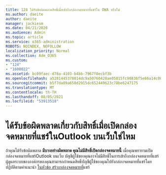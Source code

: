 ```yaml
---
title: 124 ได้รับข้อผิดพลาดสิทธิ์เมื่อเข้าถึงกล่องจดหมายที่แชร์ใน OWA หรือไม่
ms.author: daeite
author: daeite
manager: jackiesm
ms.date: 04/21/2020
ms.audience: Admin
ms.topic: article
ms.service: o365-administration
ROBOTS: NOINDEX, NOFOLLOW
localization_priority: Normal
ms.collection: Adm_O365
ms.custom:
- "124"
- "1600022"
ms.assetid: bc09faec-d78a-4103-b4bb-7967f0ecbf3b
ms.openlocfilehash: a5281445378814dc9a50760420ae05815fc90836f5e66a14c00993afbb1921d7
ms.sourcegitcommit: b5f7da89a650d2915dc652449623c78be6247175
ms.translationtype: MT
ms.contentlocale: th-TH
ms.lasthandoff: 08/05/2021
ms.locfileid: "53913518"
---
```

# <a name="getting-a-permission-error-when-opening-a-shared-mailbox-in-outlook-on-the-web"></a>ได้รับข้อผิดพลาดเกี่ยวกับสิทธิ์เมื่อเปิดกล่องจดหมายที่แชร์ในOutlook บนเว็บใช่ไหม

ถ้าคุณได้รับข้อผิดพลาด **มีบางอย่างผิดพลาด คุณไม่มีสิทธิ์เปิดกล่องจดหมายนี้** เมื่อคุณพยายามเปิดกล่องจดหมายที่แชร์Outlook บนเว็บ บัญชีผู้ใช้ของคุณอาจไม่มีสิทธิ์ในการเข้าถึงกล่องจดหมายที่แชร์ ผู้ดูแลระบบขององค์กรของคุณสามารถกําหนดสิทธิ์บัญชีผู้ใช้ของคุณไปยังกล่องจดหมายที่แชร์โดยปฏิบัติตามคําแนะนํา [ในหัวข้อ สร้างกล่องจดหมายที่](https://docs.microsoft.com/microsoft-365/admin/email/create-a-shared-mailbox)แชร์
  